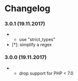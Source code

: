 # Changelog

### 3.0.1 (19.11.2017)
* [!]: "php": ">=7.0"
  * use "strict_types"
* [*]: simplify a regex

### 3.0.0 (19.11.2017)
* [!]: "php": ">=7.0" 
  * drop support for PHP < 7.0

